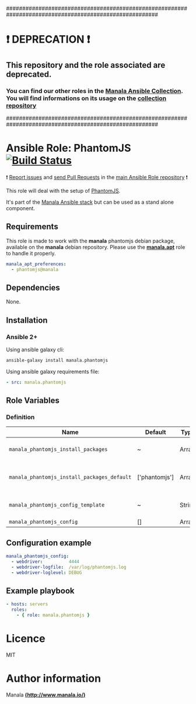 #######################################################################################################

# :exclamation: DEPRECATION :exclamation:

## This repository and the role associated are deprecated.

### You can find our other roles in the [Manala Ansible Collection](https://galaxy.ansible.com/manala/roles). You will find informations on its usage on the [collection repository](https://github.com/manala/ansible-roles)

#######################################################################################################

# Ansible Role: PhantomJS [![Build Status](https://travis-ci.org/manala/ansible-role-phantomjs.svg?branch=master)](https://travis-ci.org/manala/ansible-role-phantomjs)

:exclamation: [Report issues](https://github.com/manala/ansible-roles/issues) and [send Pull Requests](https://github.com/manala/ansible-roles/pulls) in the [main Ansible Role repository](https://github.com/manala/ansible-roles) :exclamation:

This role will deal with the setup of [PhantomJS](http://phantomjs.org/).

It's part of the [Manala Ansible stack](http://www.manala.io) but can be used as a stand alone component.

## Requirements

This role is made to work with the __manala__ phantomjs debian package, available on the __manala__ debian repository. Please use the [**manala.apt**](https://galaxy.ansible.com/manala/apt/) role to handle it properly.

```yaml
manala_apt_preferences:
  - phantomjs@manala
```

## Dependencies

None.

## Installation

### Ansible 2+

Using ansible galaxy cli:

```bash
ansible-galaxy install manala.phantomjs
```

Using ansible galaxy requirements file:

```yaml
- src: manala.phantomjs
```

## Role Variables

### Definition

| Name                                        | Default       | Type   | Description                            |
| ------------------------------------------- | ------------- | ------ | -------------------------------------- |
| `manala_phantomjs_install_packages`         | ~             | Array  | Dependency packages to install         |
| `manala_phantomjs_install_packages_default` | ['phantomjs'] | Array  | Default dependency packages to install |
| `manala_phantomjs_config_template`          | ~             | String | Configuration template path            |
| `manala_phantomjs_config`                   | []            | Array  | Configuration                          |

## Configuration example

```yaml
manala_phantomjs_config:
  - webdriver:          4444
  - webdriver-logfile:  /var/log/phantomjs.log
  - webdriver-loglevel: DEBUG
```

## Example playbook

```yaml
- hosts: servers
  roles:
    - { role: manala.phantomjs }
```

# Licence

MIT

# Author information

Manala [**(http://www.manala.io/)**](http://www.manala.io)
